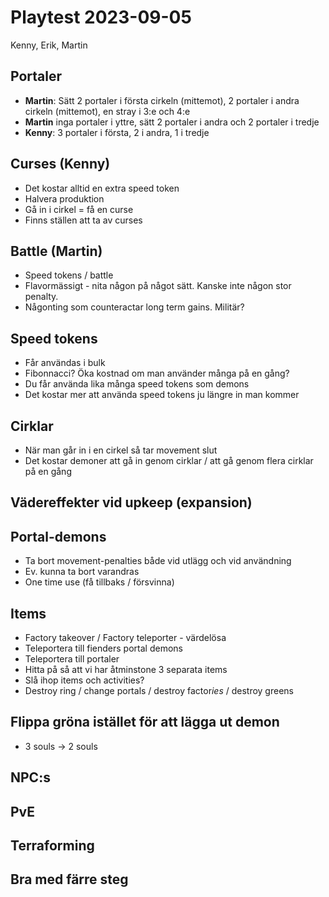 # Playtest 2023-09-05

Kenny, Erik, Martin

## Portaler

* **Martin**: Sätt 2 portaler i första cirkeln (mittemot), 2 portaler i andra cirkeln (mittemot), en stray i 3:e och 4:e
* **Martin** inga portaler i yttre, sätt 2 portaler i andra och 2 portaler i tredje
* **Kenny**: 3 portaler i första, 2 i andra, 1 i tredje

## Curses (Kenny)

* Det kostar alltid en extra speed token
* Halvera produktion
* Gå in i cirkel = få en curse
* Finns ställen att ta av curses

## Battle (Martin)

* Speed tokens / battle
* Flavormässigt - nita någon på något sätt. Kanske inte någon stor penalty.
* Någonting som counteractar long term gains. Militär?

## Speed tokens

* Får användas i bulk
* Fibonnacci? Öka kostnad om man använder många på en gång?
* Du får använda lika många speed tokens som demons
* Det kostar mer att använda speed tokens ju längre in man kommer

## Cirklar

* När man går in i en cirkel så tar movement slut
* Det kostar demoner att gå in genom cirklar / att gå genom flera cirklar på en gång

## Vädereffekter vid upkeep (expansion)

## Portal-demons

* Ta bort movement-penalties både vid utlägg och vid användning
* Ev. kunna ta bort varandras
* One time use (få tillbaks / försvinna)

## Items

* Factory takeover / Factory teleporter - värdelösa
* Teleportera till fienders portal demons
* Teleportera till portaler
* Hitta på så att vi har åtminstone 3 separata items
* Slå ihop items och activities?
* Destroy ring / change portals / destroy factor*ies* / destroy greens

## Flippa gröna istället för att lägga ut demon

* 3 souls -> 2 souls

## NPC:s

## PvE

## Terraforming

## Bra med färre steg